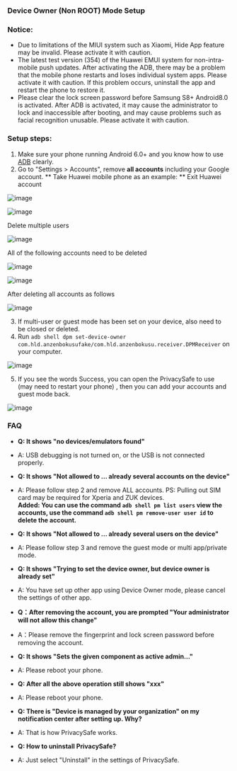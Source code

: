 ### Device Owner (Non ROOT) Mode Setup

### Notice:
- Due to limitations of the MIUI system such as Xiaomi, Hide App feature may be invalid. Please activate it with caution.
- The latest test version (354) of the Huawei EMUI system for non-intra-mobile push updates. After activating the ADB, there may be a problem that the mobile phone restarts and loses individual system apps. Please activate it with caution. If this problem occurs, uninstall the app and restart the phone to restore it.
- Please clear the lock screen password before Samsung S8+ Android8.0 is activated. After ADB is activated, it may cause the administrator to lock and inaccessible after booting, and may cause problems such as facial recognition unusable. Please activate it with caution.

### Setup steps:
1. Make sure your phone running Android  6.0+ and you know how to use [ADB](https://www.xda-developers.com/install-adb-windows-macos-linux/) clearly.
2. Go to "Settings > Accounts", remove **all accounts** including your Google account.
** Take Huawei mobile phone as an example: **
Exit Huawei account

![image](https://github.com/kaku2015/PrivacySafeFakeDocs/blob/master/images/delete_account_1.jpg)

![image](https://github.com/kaku2015/PrivacySafeFakeDocs/blob/master/images/delete_account_2.jpg)

Delete multiple users

![image](https://github.com/kaku2015/PrivacySafeFakeDocs/blob/master/images/delete_account_3.jpg)

All of the following accounts need to be deleted

![image](https://github.com/kaku2015/PrivacySafeFakeDocs/blob/master/images/delete_account_4.jpg)

![image](https://github.com/kaku2015/PrivacySafeFakeDocs/blob/master/images/delete_account_5.jpg)

After deleting all accounts as follows

![image](https://github.com/kaku2015/PrivacySafeFakeDocs/blob/master/images/delete_account_6.jpg)

3. If multi-user or guest mode has been set on your device, also need to be closed or deleted.
4. Run ```adb shell dpm set-device-owner com.hld.anzenbokusufake/com.hld.anzenbokusu.receiver.DPMReceiver``` on your computer.

![image](https://github.com/kaku2015/PrivacySafeFakeDocs/blob/master/images/cmd_1.png)

5. If you see the words Success, you can open the PrivacySafe to use (may need to restart your phone) , then you can add your accounts and guest mode back.

![image](https://github.com/kaku2015/PrivacySafeFakeDocs/blob/master/images/cmd_2.png)

### FAQ

- **Q: It shows "no devices/emulators found"**
- A: USB debugging is not turned on, or the USB is not connected properly.

- **Q: It shows "Not allowed to ... already several accounts on the device"**
- A: Please follow step 2 and remove ALL accounts. PS: Pulling out SIM card may be required for Xperia and ZUK devices.
</br>**Added: You can use the command ```adb shell pm list users``` view the accounts, use the command ```adb shell pm remove-user user id``` to delete the account.**

- **Q: It shows "Not allowed to ... already several users on the device"**
- A: Please follow step 3 and remove the guest mode or multi app/private mode.

- **Q: It shows "Trying to set the device owner, but device owner is already set"**
- A: You have set up other app using Device Owner mode, please cancel the settings of other app.

- **Q：After removing the account, you are prompted "Your administrator will not allow this change"**
- A：Please remove the fingerprint and lock screen password before removing the account.

- **Q: It shows "Sets the given component as active admin..."**
- A: Please reboot your phone.

- **Q: After all the above operation still shows "xxx"**
- A: Please reboot your phone.

- **Q: There is "Device is managed by your organization" on my notification center after setting up. Why?**
- A: That is how PrivacySafe works.

- **Q: How to uninstall PrivacySafe?**
- A: Just select "Uninstall" in the settings of PrivacySafe.


